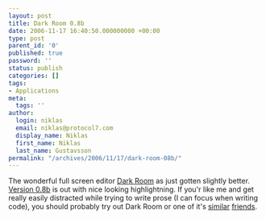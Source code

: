 ```yaml
---
layout: post
title: Dark Room 0.8b
date: 2006-11-17 16:40:50.000000000 +00:00
type: post
parent_id: '0'
published: true
password: ''
status: publish
categories: []
tags:
- Applications
meta:
  tags: ''
author:
  login: niklas
  email: niklas@protocol7.com
  display_name: Niklas
  first_name: Niklas
  last_name: Gustavsson
permalink: "/archives/2006/11/17/dark-room-08b/"
---
```

The wonderful full screen editor [Dark Room](http://they.misled.us/dark-room/) as just gotten slightly better. [Version 0.8b](http://they.misled.us/archives/587) is out with nice looking highlightning. If you'r like me and get really easily distracted while trying to write prose (I can focus when writing code), you should probably try out Dark Room or one of it's [similar](http://www.hogbaysoftware.com/product/writeroom) [friends](http://www.codealchemists.com/jdarkroom/).

